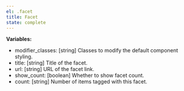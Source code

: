 ```yaml
---
el: .facet
title: Facet
state: complete
---
```


__Variables:__
* modifier_classes: [string] Classes to modify the default component styling.
* title: [string] Title of the facet.
* url: [string] URL of the facet link.
* show_count: [boolean] Whether to show facet count.
* count: [string] Number of items tagged with this facet.
